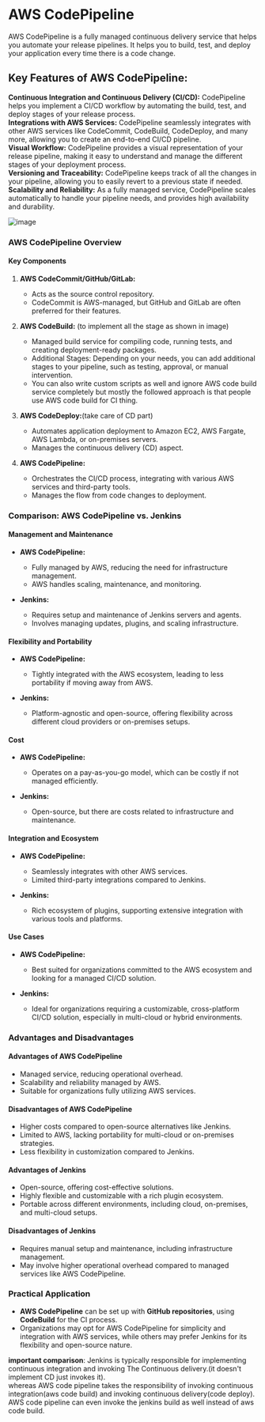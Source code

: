 # AWS CodePipeline
AWS CodePipeline is a fully managed continuous delivery service that helps you automate your release pipelines. It helps you to build, test, and deploy your application every time there is a code change.

## Key Features of AWS CodePipeline:
**Continuous Integration and Continuous Delivery (CI/CD):** CodePipeline helps you implement a CI/CD workflow by automating the build, test, and deploy stages of your release process.<br/>
**Integrations with AWS Services:** CodePipeline seamlessly integrates with other AWS services like CodeCommit, CodeBuild, CodeDeploy, and many more, allowing you to create an end-to-end CI/CD pipeline.<br/>
**Visual Workflow:** CodePipeline provides a visual representation of your release pipeline, making it easy to understand and manage the different stages of your deployment process.<br/>
**Versioning and Traceability:** CodePipeline keeps track of all the changes in your pipeline, allowing you to easily revert to a previous state if needed.<br/>
**Scalability and Reliability:** As a fully managed service, CodePipeline scales automatically to handle your pipeline needs, and provides high availability and durability.<br/>

![image](https://github.com/HimanshuMishra123/aws-devops-zero-to-hero/assets/164254902/391a239a-08a2-4a27-b9ad-68a98edfa488)


### AWS CodePipeline Overview

#### Key Components
1. **AWS CodeCommit/GitHub/GitLab:**
   - Acts as the source control repository.
   - CodeCommit is AWS-managed, but GitHub and GitLab are often preferred for their features.

2. **AWS CodeBuild:** (to implement all the stage as shown in image)
   - Managed build service for compiling code, running tests, and creating deployment-ready packages.
   - Additional Stages: Depending on your needs, you can add additional stages to your pipeline, such as testing, approval, or manual intervention.<br/>
   - You can also write custom scripts as well and ignore AWS code build service completely but mostly the followed approach is that people use AWS code build for CI thing.

3. **AWS CodeDeploy:**(take care of CD part)
   - Automates application deployment to Amazon EC2, AWS Fargate, AWS Lambda, or on-premises servers.
   - Manages the continuous delivery (CD) aspect.

4. **AWS CodePipeline:**
   - Orchestrates the CI/CD process, integrating with various AWS services and third-party tools.
   - Manages the flow from code changes to deployment.

### Comparison: AWS CodePipeline vs. Jenkins

#### Management and Maintenance
- **AWS CodePipeline:**
  - Fully managed by AWS, reducing the need for infrastructure management.
  - AWS handles scaling, maintenance, and monitoring.

- **Jenkins:**
  - Requires setup and maintenance of Jenkins servers and agents.
  - Involves managing updates, plugins, and scaling infrastructure.

#### Flexibility and Portability
- **AWS CodePipeline:**
  - Tightly integrated with the AWS ecosystem, leading to less portability if moving away from AWS.

- **Jenkins:**
  - Platform-agnostic and open-source, offering flexibility across different cloud providers or on-premises setups.

#### Cost
- **AWS CodePipeline:**
  - Operates on a pay-as-you-go model, which can be costly if not managed efficiently.

- **Jenkins:**
  - Open-source, but there are costs related to infrastructure and maintenance.

#### Integration and Ecosystem
- **AWS CodePipeline:**
  - Seamlessly integrates with other AWS services.
  - Limited third-party integrations compared to Jenkins.

- **Jenkins:**
  - Rich ecosystem of plugins, supporting extensive integration with various tools and platforms.

#### Use Cases
- **AWS CodePipeline:**
  - Best suited for organizations committed to the AWS ecosystem and looking for a managed CI/CD solution.

- **Jenkins:**
  - Ideal for organizations requiring a customizable, cross-platform CI/CD solution, especially in multi-cloud or hybrid environments.

### Advantages and Disadvantages

#### Advantages of AWS CodePipeline
- Managed service, reducing operational overhead.
- Scalability and reliability managed by AWS.
- Suitable for organizations fully utilizing AWS services.

#### Disadvantages of AWS CodePipeline
- Higher costs compared to open-source alternatives like Jenkins.
- Limited to AWS, lacking portability for multi-cloud or on-premises strategies.
- Less flexibility in customization compared to Jenkins.

#### Advantages of Jenkins
- Open-source, offering cost-effective solutions.
- Highly flexible and customizable with a rich plugin ecosystem.
- Portable across different environments, including cloud, on-premises, and multi-cloud setups.

#### Disadvantages of Jenkins
- Requires manual setup and maintenance, including infrastructure management.
- May involve higher operational overhead compared to managed services like AWS CodePipeline.

### Practical Application
- **AWS CodePipeline** can be set up with **GitHub repositories**, using **CodeBuild** for the CI process.
- Organizations may opt for AWS CodePipeline for simplicity and integration with AWS services, while others may prefer Jenkins for its flexibility and open-source nature.



**important comparison**: Jenkins is typically responsible for implementing continuous integration and invoking The Continuous delivery.(it doesn't implement CD just invokes it).<br/>
whereas AWS code pipeline takes the responsibility of invoking continuous integration(aws code build) and invoking continuous delivery(code deploy).<br/>
AWS code pipeline can even invoke the jenkins build as well instead of aws code build.
